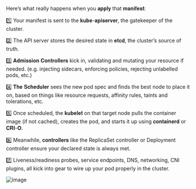 Here’s what really happens when you 𝐚𝐩𝐩𝐥𝐲 that 𝐦𝐚𝐧𝐢𝐟𝐞𝐬𝐭:

1️⃣ Your manifest is sent to the 𝐤𝐮𝐛𝐞-𝐚𝐩𝐢𝐬𝐞𝐫𝐯𝐞𝐫, the gatekeeper of the cluster.

2️⃣ The API server stores the desired state in 𝐞𝐭𝐜𝐝, the cluster’s source of truth.

3️⃣ 𝐀𝐝𝐦𝐢𝐬𝐬𝐢𝐨𝐧 𝐂𝐨𝐧𝐭𝐫𝐨𝐥𝐥𝐞𝐫𝐬 kick in, validating and mutating your resource if needed. (e.g. injecting sidecars, enforcing policies, rejecting unlabelled pods, etc.)

4️⃣ 𝐓𝐡𝐞 𝐒𝐜𝐡𝐞𝐝𝐮𝐥𝐞𝐫 sees the new pod spec and finds the best node to place it on, based on things like resource requests, affinity rules, taints and tolerations, etc.

5️⃣ Once scheduled, the 𝐤𝐮𝐛𝐞𝐥𝐞𝐭 on that target node pulls the container image (if not cached), creates the pod, and starts it up using 𝐜𝐨𝐧𝐭𝐚𝐢𝐧𝐞𝐫𝐝 or 𝐂𝐑𝐈-𝐎.

6️⃣ Meanwhile, 𝐜𝐨𝐧𝐭𝐫𝐨𝐥𝐥𝐞𝐫𝐬 like the ReplicaSet controller or Deployment controller ensure your declared state is always met.

7️⃣ Liveness/readiness probes, service endpoints, DNS, networking, CNI plugins, all kick into gear to wire up your pod properly in the cluster.

![image](https://github.com/user-attachments/assets/aa1a27c9-3f0f-45ec-a985-667e23149ff2)

